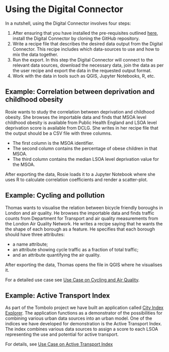 # Using the Digital Connector

In a nutshell, using the Digital Connector involves four steps:

 1. After ensuring that you have installed the pre-requisites outlined [here](https://github.com/FutureCitiesCatapult/TomboloDigitalConnector#quick-start), install the Digital Connector by cloning the GitHub repository.
 1. Write a recipe file that describes the desired data output from the Digital Connector. This recipe includes which data-sources to use and how to mix the data together.
 1. Run the export. In this step the Digital Connector will connect to the relevant data sources, download the necessary data, join the data as per the user recipe and export the data in the requested output format. 
 1. Work with the data in tools such as QGIS, Jupyter Notebooks, R, etc.

## Example: Correlation between deprivation and childhood obesity 
Rosie wants to study the correlation between deprivation and childhood obesity.
She browses the importable data and finds that MSOA level childhood obesity is available from Public Health England and LSOA level deprivation score is available from DCLG. 
She writes in her recipe file that the output should be a CSV file with three columns.

* The first column is the MSOA identifier.
* The second column contains the percentage of obese children in that MSOA.
* The third column contains the median LSOA level deprivation value for the MSOA.

After exporting the data, Rosie loads it to a Jupyter Notebook where she uses R to calculate correlation coefficients and render a scatter-plot.

## Example: Cycling and pollution 
Thomas wants to visualise the relation between bicycle friendly boroughs in London and air quality.
He browses the importable data and finds traffic counts from Department for Transport and air quality measurements from the London Air Quality Network.
He writes a recipe saying that he wants the the shape of each borough as a feature.
He specifies that each borough should have three attributes:

* a name attribute;
* an attribute showing cycle traffic as a fraction of total traffic;
* and an attribute quantifying the air quality.

After exporting the data, Thomas opens the file in QGIS where he visualises it.

For a detailed use case see [Use Case on Cycling and Air Quality](Use-Case-on-Cycling-and-Air-Quality.md). 

## Example: Active Transport Index
As part of the Tombolo project we have built an application called [City Index Explorer](https://labs.tombolo.org.uk/city-index-explorer/). The application functions as a demonstrator of the possibilities for combining various urban data sources into an urban model. One of the indices we have developed for demonstration is the Active Transport Index. The index combines various data sources to assign a score to each LSOA representing the use and potential for active transport.

For details, see [Use Case on Active Transport Index](Use-Case-on-Active-Transport-Index.md)